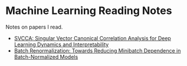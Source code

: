 # Machine Learning Reading Notes

Notes on papers I read.

- [SVCCA: Singular Vector Canonical Correlation Analysis for Deep Learning Dynamics and Interpretability](svcca.md)
- [Batch Renormalization: Towards Reducing Minibatch Dependence in Batch-Normalized Models](batch-renormalization.md)

